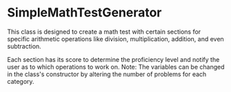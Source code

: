 # SimpleMathTestGenerator
This class is designed to create a math test with certain sections for specific arithmetic operations like division, multiplication, addition, and even subtraction.

Each section has its score to determine the proficiency level and notify the user as to which operations to work on. 
Note: The variables can be changed in the class's constructor by altering the number of problems for each category.
